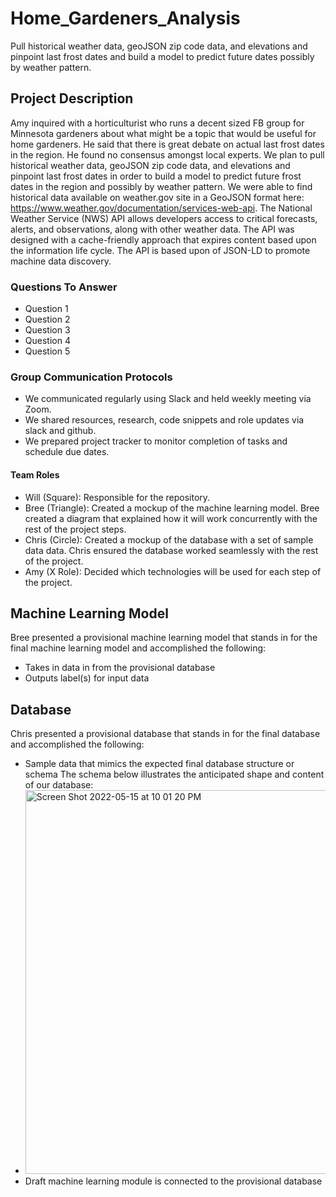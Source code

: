 # Home_Gardeners_Analysis
Pull historical weather data, geoJSON zip code data, and elevations and pinpoint last frost dates and build a model to predict future dates possibly by weather pattern.

## Project Description
Amy inquired with a horticulturist who runs a decent sized FB group for Minnesota gardeners about what might be a topic that would be useful for home gardeners. He said that there is great debate on actual last frost dates in the region. He found no consensus amongst local experts.  We plan to pull historical weather data, geoJSON zip code data, and elevations and pinpoint last frost dates in order to build a model to predict future frost dates in the region and possibly by weather pattern.  We were able to find historical data available on weather.gov site in a GeoJSON format here: https://www.weather.gov/documentation/services-web-api.  The National Weather Service (NWS) API allows developers access to critical forecasts, alerts, and observations, along with other weather data. The API was designed with a cache-friendly approach that expires content based upon the information life cycle. The API is based upon of JSON-LD to promote machine data discovery.

### Questions To Answer
- Question 1
- Question 2
- Question 3
- Question 4
- Question 5

### Group Communication Protocols
- We communicated regularly using Slack and held weekly meeting via Zoom.
- We shared resources, research, code snippets and role updates via slack and github.
- We prepared project tracker to monitor completion of tasks and schedule due dates.

#### Team Roles
- Will (Square): Responsible for the repository.
- Bree (Triangle): Created a mockup of the machine learning model. Bree created a diagram that explained how it will work concurrently with the rest of the project steps.
- Chris (Circle): Created a mockup of the database with a set of sample data data. Chris ensured the database worked seamlessly with the rest of the project.
- Amy (X Role): Decided which technologies will be used for each step of the project.

## Machine Learning Model
Bree presented a provisional machine learning model that stands in for the final machine learning model and accomplished the following:
- Takes in data in from the provisional database
- Outputs label(s) for input data

## Database
Chris presented a provisional database that stands in for the final database and accomplished the following:
- Sample data that mimics the expected final database structure or schema
The schema below illustrates the anticipated shape and content of our database: 
- <img width="614" alt="Screen Shot 2022-05-15 at 10 01 20 PM" src="https://user-images.githubusercontent.com/4724180/168512789-ea1bafb5-7e60-4b5f-aec8-4ee9d1b10545.png">
- Draft machine learning module is connected to the provisional database

